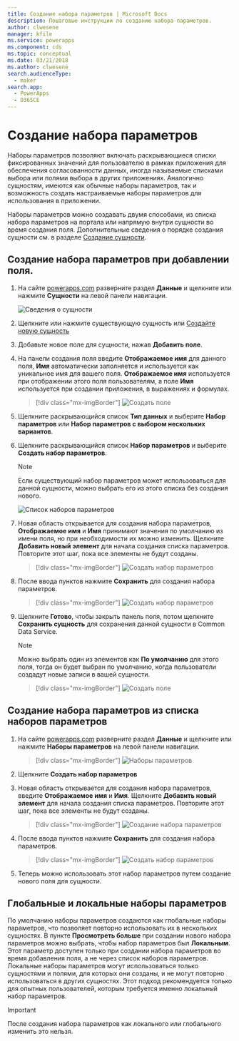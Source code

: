 ```yaml
---
title: Создание набора параметров | Microsoft Docs
description: Пошаговые инструкции по созданию набора параметров.
author: clwesene
manager: kfile
ms.service: powerapps
ms.component: cds
ms.topic: conceptual
ms.date: 03/21/2018
ms.author: clwesene
search.audienceType:
  - maker
search.app:
  - PowerApps
  - D365CE
---
```


# <a name="create-an-option-set"></a>Создание набора параметров

Наборы параметров позволяют включать раскрывающиеся списки фиксированных значений для пользователю в рамках приложения для обеспечения согласованности данных, иногда называемые списками выбора или полями выбора в других приложениях. Аналогично сущностям, имеются как обычные наборы параметров, так и возможность создать настраиваемые наборы параметров для использования в приложении.

Наборы параметров можно создавать двумя способами, из списка набора параметров на портала или напрямую внутри сущности во время создания поля. Дополнительные сведения о порядке создания сущности см. в разделе [Создание сущности](data-platform-create-entity.md).

## <a name="creating-an-option-set-while-adding-a-field"></a>Создание набора параметров при добавлении поля.

1. На сайте [powerapps.com](https://web.powerapps.com/?utm_source=padocs&utm_medium=linkinadoc&utm_campaign=referralsfromdoc) разверните раздел **Данные** и щелкните или нажмите **Сущности** на левой панели навигации.

    ![Сведения о сущности](./media/data-platform-cds-create-entity/entitylist.png "Список сущностей")

2. Щелкните или нажмите существующую сущность или [Создайте новую сущность](data-platform-create-entity.md)

3. Добавьте новое поле для сущности, нажав **Добавить поле**.

4. На панели создания поля введите **Отображаемое имя** для данного поля, **Имя** автоматически заполняется и используется как уникальное имя для вашего поля. **Отображаемое имя** используется при отображении этого поля пользователям, а поле **Имя** используется при создании приложения, в выражениях и формулах.

    > [!div class="mx-imgBorder"] 
    > ![Создать поле](./media/data-platform-cds-create-entity/newfieldpanel.png "Панель создания поля")

5. Щелкните раскрывающийся список **Тип данных** и выберите **Набор параметров** или **Набор параметров с выбором нескольких вариантов**.

6. Щелкните раскрывающийся список **Набор параметров** и выберите **Создать набор параметров**.

    > [!NOTE]
    > Если существующий набор параметров может использоваться для данной сущности, можно выбрать его из этого списка без создания нового.

    ![Список наборов параметров](./media/data-platform-cds-newoptionset/fieldpanel-1.png "Список наборов параметров")

7. Новая область открывается для создания набора параметров, **Отображаемое имя** и **Имя** принимают значения по умолчанию из имени поля, но при необходимости их можно изменить. Щелкните **Добавить новый элемент** для начала создания списка параметров. Повторите этот шаг, пока все элементы не будут созданы.

    > [!div class="mx-imgBorder"] 
    > ![Создать набор параметров](./media/data-platform-cds-newoptionset/field-optionsetpanel.png "Создать набор параметров")

8. После ввода пунктов нажмите **Сохранить** для создания набора параметров.

    > [!div class="mx-imgBorder"] 
    > ![Создать набор параметров](./media/data-platform-cds-newoptionset/field-optionsetpanel-values.png "Создать набор параметров")

9. Щелкните **Готово**, чтобы закрыть панель поля, потом щелкните **Сохранить сущность** для сохранения данной сущности в Common Data Service.

    > [!NOTE]
    > Можно выбрать один из элементов как **По умолчанию** для этого поля, тогда он будет выбран по умолчанию, когда пользователи создадут новые записи в вашей сущности.

    > [!div class="mx-imgBorder"] 
    > ![Создать поле](./media/data-platform-cds-newoptionset/fieldpanel-2.png "Панель создания поля")

## <a name="creating-an-option-set-from-the-option-set-list"></a>Создание набора параметров из списка наборов параметров

1. На сайте [powerapps.com](https://web.powerapps.com/?utm_source=padocs&utm_medium=linkinadoc&utm_campaign=referralsfromdoc) разверните раздел **Данные** и щелкните или нажмите **Наборы параметров** на левой панели навигации.

    > [!div class="mx-imgBorder"] 
    > ![Наборы параметров](./media/data-platform-cds-newoptionset/optionsetlist.png "Список наборов параметров")

2. Щелкните **Создать набор параметров**

3. Новая область открывается для создания набора параметров, введите **Отображаемое имя** и **Имя**. Щелкните **Добавить новый элемент** для начала создания списка параметров. Повторите этот шаг, пока все элементы не будут созданы.

    > [!div class="mx-imgBorder"] 
    > ![Создание набора параметров](./media/data-platform-cds-newoptionset/optionset-create.png "Создание набора параметров")

4. После ввода пунктов нажмите **Сохранить** для создания набора параметров.

    > [!div class="mx-imgBorder"] 
    > ![Создать набор параметров](./media/data-platform-cds-newoptionset/optionset-create-values.png "Создать набор параметров")

5. Теперь можно использовать этот набор параметров путем создание нового поля для сущности.

## <a name="global-and-local-option-sets"></a>Глобальные и локальные наборы параметров

По умолчанию наборы параметров создаются как глобальные наборы параметров, что позволяет повторно использовать их в нескольких сущностях. В пункте **Просмотреть больше** при создании нового набора параметров можно выбрать, чтобы набор параметров был **Локальным**. Этот параметр доступен только при создании набора параметров во время добавления поля, а не через список наборов параметров. Локальные наборы параметров могут использоваться только сущностями и полями, для которых они созданы, и не могут повторно использоваться в других сущностях. Этот подход рекомендуется только для опытных пользователей, которым требуется именно локальный набор параметров.

> [!IMPORTANT]
> После создания набора параметров как локального или глобального изменить это нельзя.
